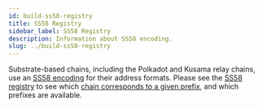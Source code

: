 ```yaml
---
id: build-ss58-registry
title: SS58 Registry
sidebar_label: SS58 Registry
description: Information about SS58 encoding.
slug: ../build-ss58-registry
---
```


Substrate-based chains, including the Polkadot and Kusama relay chains, use an
[SS58 encoding](https://docs.substrate.io/v3/advanced/ss58/) for
their address formats. Please see the 
[SS58 registry](https://github.com/paritytech/ss58-registry/) to see which 
[chain corresponds to a given prefix](https://github.com/paritytech/ss58-registry/blob/main/ss58-registry.json), 
and which prefixes are available.
